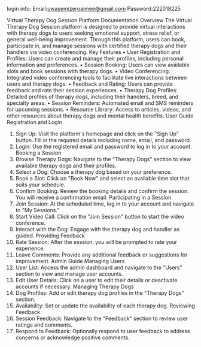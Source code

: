 login info:
Email:uwasemizeroaimee@gmail.com
Password:222018225

Virtual Therapy Dog Session Platform Documentation
Overview
The Virtual Therapy Dog Session platform is designed to provide virtual interactions with therapy dogs to users seeking emotional support, stress relief, or general well-being improvement. Through this platform, users can book, participate in, and manage sessions with certified therapy dogs and their handlers via video conferencing.
Key Features
•	User Registration and Profiles: Users can create and manage their profiles, including personal information and preferences.
•	Session Booking: Users can view available slots and book sessions with therapy dogs.
•	Video Conferencing: Integrated video conferencing tools to facilitate live interactions between users and therapy dogs.
•	Feedback and Rating: Users can provide feedback and rate their session experiences.
•	Therapy Dog Profiles: Detailed profiles of therapy dogs, including their handlers, breed, and specialty areas.
•	Session Reminders: Automated email and SMS reminders for upcoming sessions.
•	Resource Library: Access to articles, videos, and other resources about therapy dogs and mental health benefits.
User Guide
Registration and Login
1.	Sign Up: Visit the platform's homepage and click on the "Sign Up" button. Fill in the required details including name, email, and password.
2.	Login: Use the registered email and password to log in to your account.
Booking a Session
1.	Browse Therapy Dogs: Navigate to the "Therapy Dogs" section to view available therapy dogs and their profiles.
2.	Select a Dog: Choose a therapy dog based on your preference.
3.	Book a Slot: Click on "Book Now" and select an available time slot that suits your schedule.
4.	Confirm Booking: Review the booking details and confirm the session. You will receive a confirmation email.
Participating in a Session
1.	Join Session: At the scheduled time, log in to your account and navigate to "My Sessions."
2.	Start Video Call: Click on the "Join Session" button to start the video conference.
3.	Interact with the Dog: Engage with the therapy dog and handler as guided.
Providing Feedback
1.	Rate Session: After the session, you will be prompted to rate your experience.
2.	Leave Comments: Provide any additional feedback or suggestions for improvement.
Admin Guide
Managing Users
1.	User List: Access the admin dashboard and navigate to the "Users" section to view and manage user accounts.
2.	Edit User Details: Click on a user to edit their details or deactivate accounts if necessary.
Managing Therapy Dogs
1.	Dog Profiles: Add or edit therapy dog profiles in the "Therapy Dogs" section.
2.	Availability: Set or update the availability of each therapy dog.
Reviewing Feedback
1.	Session Feedback: Navigate to the "Feedback" section to review user ratings and comments.
2.	Respond to Feedback: Optionally respond to user feedback to address concerns or acknowledge positive comments.
